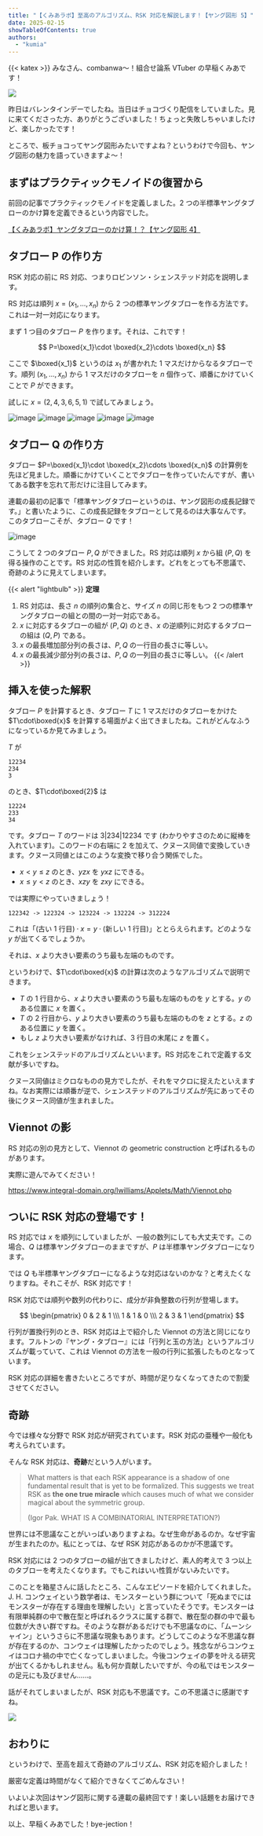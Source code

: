 ```yaml
---
title: "【くみあラボ】至高のアルゴリズム、RSK 対応を解説します！【ヤング図形 5】"
date: 2025-02-15
showTableOfContents: true
authors:
  - "kumia"
---
```


{{< katex >}}
みなさん、combanwa～！組合せ論系 VTuber の早稲くみあです！

![](./featured.jpg)

昨日はバレンタインデーでしたね。当日はチョコづくり配信をしていました。見に来てくださった方、ありがとうございました！ちょっと失敗しちゃいましたけど、楽しかったです！

ところで、板チョコってヤング図形みたいですよね？というわけで今回も、ヤング図形の魅力を語っていきますよ～！

## まずはプラクティックモノイドの復習から

前回の記事でプラクティックモノイドを定義しました。2 つの半標準ヤングタブローのかけ算を定義できるという内容でした。

[【くみあラボ】ヤングタブローのかけ算！？【ヤング図形 4】](../young4/)

## タブロー P の作り方

RSK 対応の前に RS 対応、つまりロビンソン・シェンステッド対応を説明します。

RS 対応は順列 $x=(x_1,\ldots,x_n)$ から 2 つの標準ヤングタブローを作る方法です。これは一対一対応になります。

まず 1 つ目のタブロー $P$ を作ります。それは、これです！

$$
P=\boxed{x_1}\cdot \boxed{x_2}\cdots \boxed{x_n}
$$

ここで $\boxed{x_1}$ というのは $x_1$ が書かれた 1 マスだけからなるタブローです。順列 $(x_1,\ldots,x_n)$ から 1 マスだけのタブローを $n$ 個作って、順番にかけていくことで $P$ ができます。

試しに $x=(2,4,3,6,5,1)$ で試してみましょう。

![image](./1.png)
![image](./2.png)
![image](./3.png)
![image](./4.png)
![image](./5.png)

## タブロー Q の作り方

タブロー $P=\boxed{x_1}\cdot \boxed{x_2}\cdots \boxed{x_n}$ の計算例を先ほど見ました。順番にかけていくことでタブローを作っていたんですが、書いてある数字を忘れて形だけに注目してみます。

連載の最初の記事で「標準ヤングタブローというのは、ヤング図形の成長記録です。」と書いたように、この成長記録をタブローとして見るのは大事なんです。このタブローこそが、タブロー $Q$ です！

![image](./6.png)

こうして 2 つのタブロー $P,Q$ ができました。RS 対応は順列 $x$ から組 $(P,Q)$ を得る操作のことです。RS 対応の性質を紹介します。どれをとっても不思議で、奇跡のように見えてしまいます。

{{< alert "lightbulb" >}}
**定理**
1. RS 対応は、長さ $n$ の順列の集合と、サイズ $n$ の同じ形をもつ 2 つの標準ヤングタブローの組との間の一対一対応である。
2. $x$ に対応するタブローの組が $(P,Q)$ のとき、$x$ の逆順列に対応するタブローの組は $(Q,P)$ である。
3. $x$ の最長増加部分列の長さは、$P,Q$ の一行目の長さに等しい。
4. $x$ の最長減少部分列の長さは、$P,Q$ の一列目の長さに等しい。
{{< /alert >}}

## 挿入を使った解釈

タブロー $P$ を計算するとき、タブロー $T$ に 1 マスだけのタブローをかけた $T\cdot\boxed{x}$ を計算する場面がよく出てきましたね。これがどんなふうになっているか見てみましょう。

$T$ が

```
12234
234
3
```

のとき、$T\cdot\boxed{2}$ は

```
12224
233
34
```

です。タブロー $T$ のワードは 3|234|12234 です (わかりやすさのために縦棒を入れています)。このワードの右端に 2 を加えて、クヌース同値で変換していきます。クヌース同値とはこのような変換で移り合う関係でした。

- $x<y\le z$ のとき、$yzx$ を $yxz$ にできる。
- $x\le y<z$ のとき、$xzy$ を $zxy$ にできる。

では実際にやっていきましょう！

```
122342 -> 122324 -> 123224 -> 132224 -> 312224
```

これは「$\text{(古い 1 行目)}\cdot x=y\cdot\text{(新しい 1 行目)}$」ととらえられます。どのような $y$ が出てくるでしょうか。

それは、$x$ より大きい要素のうち最も左端のものです。

というわけで、$T\cdot\boxed{x}$ の計算は次のようなアルゴリズムで説明できます。

- $T$ の 1 行目から、$x$ より大きい要素のうち最も左端のものを $y$ とする。$y$ のある位置に $x$ を置く。
- $T$ の 2 行目から、$y$ より大きい要素のうち最も左端のものを $z$ とする。$z$ のある位置に $y$ を置く。
- もし $z$ より大きい要素がなければ、3 行目の末尾に $z$ を置く。

これをシェンステッドのアルゴリズムといいます。RS 対応をこれで定義する文献が多いですね。

クヌース同値はミクロなものの見方でしたが、それをマクロに捉えたといえますね。なお実際には順番が逆で、シェンステッドのアルゴリズムが先にあってその後にクヌース同値が生まれました。

## Viennot の影

RS 対応の別の見方として、Viennot の geometric construction と呼ばれるものがあります。

実際に遊んでみてください！

https://www.integral-domain.org/lwilliams/Applets/Math/Viennot.php

## ついに RSK 対応の登場です！

RS 対応では $x$ を順列にしていましたが、一般の数列にしても大丈夫です。この場合、$Q$ は標準ヤングタブローのままですが、$P$ は半標準ヤングタブローになります。

では $Q$ も半標準ヤングタブローになるような対応はないのかな？と考えたくなりますね。それこそが、RSK 対応です！

RSK 対応では順列や数列の代わりに、成分が非負整数の行列が登場します。

$$
\begin{pmatrix}
0 & 2 & 1 \\\
1 & 1 & 0 \\\
2 & 3 & 1
\end{pmatrix}
$$

行列が置換行列のとき、RSK 対応は上で紹介した Viennot の方法と同じになります。フルトンの『ヤング・タブロー』には「行列と玉の方法」というアルゴリズムが載っていて、これは Viennot の方法を一般の行列に拡張したものとなっています。

RSK 対応の詳細を書きたいところですが、時間が足りなくなってきたので割愛させてください。

## 奇跡

今では様々な分野で RSK 対応が研究されています。RSK 対応の亜種や一般化も考えられています。

そんな RSK 対応は、**奇跡**だという人がいます。

> What matters is that each RSK appearance is a shadow of one fundamental result that is yet to be formalized. This suggests we treat RSK as **the one true miracle** which causes much of what we consider magical about the symmetric group.
>
> (Igor Pak. WHAT IS A COMBINATORIAL INTERPRETATION?)

世界には不思議なことがいっぱいありますよね。なぜ生命があるのか。なぜ宇宙が生まれたのか。私にとっては、なぜ RSK 対応があるのかが不思議です。

RSK 対応には 2 つのタブローの組が出てきましたけど、素人的考えで 3 つ以上のタブローを考えたくなります。でもこれはいい性質がないみたいです。

このことを箱星さんに話したところ、こんなエピソードを紹介してくれました。J. H. コンウェイという数学者は、モンスターという群について「死ぬまでにはモンスターが存在する理由を理解したい」と言っていたそうです。モンスターは有限単純群の中で散在型と呼ばれるクラスに属する群で、散在型の群の中で最も位数が大きい群ですね。そのような群があるだけでも不思議なのに、「ムーンシャイン」というさらに不思議な現象もあります。どうしてこのような不思議な群が存在するのか、コンウェイは理解したかったのでしょう。残念ながらコンウェイはコロナ禍の中で亡くなってしまいました。今後コンウェイの夢を叶える研究が出てくるかもしれません。私も何か貢献したいですが、今の私ではモンスターの足元にも及びません……。

話がそれてしまいましたが、RSK 対応も不思議です。この不思議さに感謝ですね。

![](./kumia-kansha.png)

## おわりに

というわけで、至高を超えて奇跡のアルゴリズム、RSK 対応を紹介しました！

厳密な定義は時間がなくて紹介できなくてごめんなさい！

いよいよ次回はヤング図形に関する連載の最終回です！楽しい話題をお届けできればと思います。

以上、早稲くみあでした！bye-jection！

